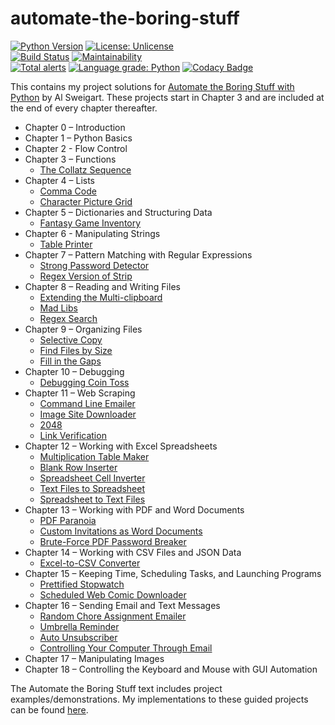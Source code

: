 # automate-the-boring-stuff
[![Python Version](https://img.shields.io/badge/python-3.6%20%7C%203.7-blue.svg)](https://www.python.org/getit/)
[![License: Unlicense](https://img.shields.io/badge/license-Unlicense-blue.svg)](http://unlicense.org/)
<br>
[![Build Status](https://travis-ci.com/zspatter/automate-the-boring-stuff.svg?branch=master)](https://travis-ci.com/zspatter/automate-the-boring-stuff)
[![Maintainability](https://api.codeclimate.com/v1/badges/712e73439d5f29d86eaf/maintainability)](https://codeclimate.com/github/zspatter/automate-the-boring-stuff/maintainability)
<br>
[![Total alerts](https://img.shields.io/lgtm/alerts/g/zspatter/automate-the-boring-stuff.svg?logo=lgtm&logoWidth=18)](https://lgtm.com/projects/g/zspatter/automate-the-boring-stuff/alerts/)
[![Language grade: Python](https://img.shields.io/lgtm/grade/python/g/zspatter/automate-the-boring-stuff.svg?logo=lgtm&logoWidth=18)](https://lgtm.com/projects/g/zspatter/automate-the-boring-stuff/context:python)
[![Codacy Badge](https://api.codacy.com/project/badge/Grade/931210b8e8d440ba8e0ce706214f2da2)](https://www.codacy.com/app/localhost_2/automate-the-boring-stuff?utm_source=github.com&amp;utm_medium=referral&amp;utm_content=zspatter/automate-the-boring-stuff&amp;utm_campaign=Badge_Grade)

This contains my project solutions for [Automate the Boring Stuff with Python](https://automatetheboringstuff.com/ "Automate the Boring Stuff with Python") by Al Sweigart. These projects start in Chapter 3 and are included at the end of every chapter thereafter. 

* Chapter 0 – Introduction
* Chapter 1 – Python Basics
* Chapter 2 - Flow Control
* Chapter 3 – Functions
    - [The Collatz Sequence](./collatz_sequence/)
* Chapter 4 – Lists
    - [Comma Code](./comma_code/)
    - [Character Picture Grid](./character_picture_grid/)
* Chapter 5 – Dictionaries and Structuring Data
    - [Fantasy Game Inventory](./fantasy_game_inventory/)
* Chapter 6 - Manipulating Strings
    - [Table Printer](./table_printer/)
* Chapter 7 – Pattern Matching with Regular Expressions
    - [Strong Password Detector](./strong_password_detector/)
    - [Regex Version of Strip](./regex_strip/)
* Chapter 8 – Reading and Writing Files
	- [Extending the Multi-clipboard](./multiclipboard/)
	- [Mad Libs](./mad_libs/)
	- [Regex Search](./regex_search/)
* Chapter 9 – Organizing Files
    - [Selective Copy](./selective_copy/)
    - [Find Files by Size](./find_files_by_size/)
    - [Fill in the Gaps](./fill_gaps/)
* Chapter 10 – Debugging
    - [Debugging Coin Toss](./debugging_coin_toss/)
* Chapter 11 – Web Scraping
    - [Command Line Emailer](./command_line_emailer/)
    - [Image Site Downloader](./image_site_downloader/)
    - [2048](./play_2048/)
    - [Link Verification](./link_verification/)
* Chapter 12 – Working with Excel Spreadsheets
    - [Multiplication Table Maker](./multiplication_table/)
    - [Blank Row Inserter](./row_inserter/)
    - [Spreadsheet Cell Inverter](./spreadsheet_cell_inverter/)
    - [Text Files to Spreadsheet](./text_to_spreadsheet/)
    - [Spreadsheet to Text Files](./spreadsheet_to_text/)
* Chapter 13 – Working with PDF and Word Documents
    - [PDF Paranoia](./pdf_paranoia/)
    - [Custom Invitations as Word Documents](./custom_invitations/)
    - [Brute-Force PDF Password Breaker](./pdf_password_breaker/)
* Chapter 14 – Working with CSV Files and JSON Data
    - [Excel-to-CSV Converter](./excel_to_csv/)
* Chapter 15 – Keeping Time, Scheduling Tasks, and Launching Programs
    - [Prettified Stopwatch](./prettified_stopwatch/)
    - [Scheduled Web Comic Downloader](./webcomic_downloader/)
* Chapter 16 – Sending Email and Text Messages
    - [Random Chore Assignment Emailer](./chore_assignment/)
    - [Umbrella Reminder](./umbrella_reminder/)
    - [Auto Unsubscriber](./unsubscribe/)
    - [Controlling Your Computer Through Email](./torrent_downloader/)
* Chapter 17 – Manipulating Images
* Chapter 18 – Controlling the Keyboard and Mouse with GUI Automation
    
The Automate the Boring Stuff text includes project examples/demonstrations. My implementations to these guided projects can be found [here](./chapter_projects). 
